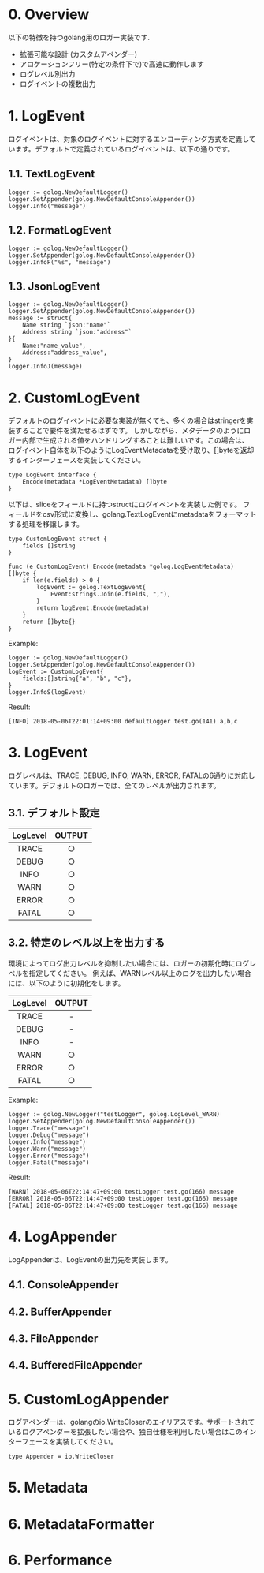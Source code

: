 # 0. Overview

以下の特徴を持つgolang用のロガー実装です.

- 拡張可能な設計 (カスタムアペンダー)
- アロケーションフリー(特定の条件下で)で高速に動作します
- ログレベル別出力
- ログイベントの複数出力

# 1. LogEvent
ログイベントは、対象のログイベントに対するエンコーディング方式を定義しています。デフォルトで定義されているログイベントは、以下の通りです。

## 1.1. TextLogEvent
```
logger := golog.NewDefaultLogger()
logger.SetAppender(golog.NewDefaultConsoleAppender())
logger.Info("message")
```

## 1.2. FormatLogEvent
```
logger := golog.NewDefaultLogger()
logger.SetAppender(golog.NewDefaultConsoleAppender())
logger.InfoF("%s", "message")
```


## 1.3. JsonLogEvent

```
logger := golog.NewDefaultLogger()
logger.SetAppender(golog.NewDefaultConsoleAppender())
message := struct{
	Name string `json:"name"`
	Address string `json:"address"`
}{
    Name:"name_value",
	Address:"address_value",
}
logger.InfoJ(message)
```


# 2. CustomLogEvent
デフォルトのログイベントに必要な実装が無くても、多くの場合はstringerを実装することで要件を満たせるはずです。
しかしながら、メタデータのようにロガー内部で生成される値をハンドリングすることは難しいです。この場合は、
ログイベント自体を以下のようにLogEventMetadataを受け取り、[]byteを返却するインターフェースを実装してください。
```
type LogEvent interface {
	Encode(metadata *LogEventMetadata) []byte
}
```

以下は、sliceをフィールドに持つstructにログイベントを実装した例です。
フィールドをcsv形式に変換し、golang.TextLogEventにmetadataをフォーマットする処理を移譲します。
```
type CustomLogEvent struct {
	fields []string
}

func (e CustomLogEvent) Encode(metadata *golog.LogEventMetadata) []byte {
	if len(e.fields) > 0 {
		logEvent := golog.TextLogEvent{
			Event:strings.Join(e.fields, ","),
		}
		return logEvent.Encode(metadata)
	}
	return []byte{}
}
```

Example: 
```
logger := golog.NewDefaultLogger()
logger.SetAppender(golog.NewDefaultConsoleAppender())
logEvent := CustomLogEvent{
	fields:[]string{"a", "b", "c"},
}
logger.InfoS(logEvent)
```

Result:
```
[INFO] 2018-05-06T22:01:14+09:00 defaultLogger test.go(141) a,b,c
```


# 3. LogEvent
ログレベルは、TRACE, DEBUG, INFO, WARN, ERROR, FATALの6通りに対応しています。デフォルトのロガーでは、全てのレベルが出力されます。

## 3.1. デフォルト設定

| LogLevel | OUTPUT |
| :---: | :---: |
| TRACE | ○ |
| DEBUG | ○ |
| INFO | ○ |
| WARN | ○ |
| ERROR | ○ |
| FATAL | ○ |

## 3.2. 特定のレベル以上を出力する
環境によってログ出力レベルを抑制したい場合には、ロガーの初期化時にログレベルを指定してください。
例えば、WARNレベル以上のログを出力したい場合には、以下のように初期化をします。

| LogLevel | OUTPUT |
| :---: | :---: |
| TRACE | - |
| DEBUG | - |
| INFO | - |
| WARN | ○ |
| ERROR | ○ |
| FATAL | ○ |

Example: 
```
logger := golog.NewLogger("testLogger", golog.LogLevel_WARN)
logger.SetAppender(golog.NewDefaultConsoleAppender())
logger.Trace("message")
logger.Debug("message")
logger.Info("message")
logger.Warn("message")
logger.Error("message")
logger.Fatal("message")
```

Result:
```
[WARN] 2018-05-06T22:14:47+09:00 testLogger test.go(166) message
[ERROR] 2018-05-06T22:14:47+09:00 testLogger test.go(166) message
[FATAL] 2018-05-06T22:14:47+09:00 testLogger test.go(166) message
```

# 4. LogAppender
LogAppenderは、LogEventの出力先を実装します。 

## 4.1. ConsoleAppender
## 4.2. BufferAppender
## 4.3. FileAppender
## 4.4. BufferedFileAppender

# 5. CustomLogAppender
ログアペンダーは、golangのio.WriteCloserのエイリアスです。サポートされているログアペンダーを拡張したい場合や、独自仕様を利用したい場合はこのインターフェースを実装してください。
```
type Appender = io.WriteCloser
```


# 5. Metadata
# 6. MetadataFormatter

# 6. Performance